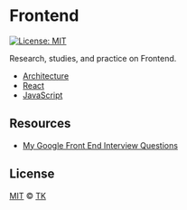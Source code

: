 # Frontend

[![License: MIT](https://img.shields.io/badge/License-MIT-blue.svg)](https://opensource.org/licenses/MIT)

Research, studies, and practice on Frontend.

- [Architecture](architecture)
- [React](react)
- [JavaScript](javascript)

## Resources

- [My Google Front End Interview Questions](https://medium.com/codex/my-google-front-end-interview-questions-bca96925c16a)

## License

[MIT](/LICENSE) © [TK](https://iamtk.co)
